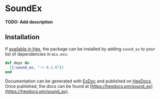 # SoundEx

**TODO: Add description**

## Installation

If [available in Hex](https://hex.pm/docs/publish), the package can be installed
by adding `sound_ex` to your list of dependencies in `mix.exs`:

```elixir
def deps do
  [{:sound_ex, "~> 0.1.0"}]
end
```

Documentation can be generated with [ExDoc](https://github.com/elixir-lang/ex_doc)
and published on [HexDocs](https://hexdocs.pm). Once published, the docs can
be found at [https://hexdocs.pm/sound_ex](https://hexdocs.pm/sound_ex).


